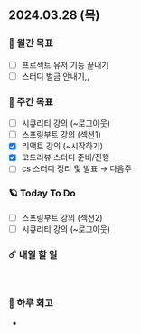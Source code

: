 ## 2024.03.28 (목)

### 🚀 월간 목표

- [ ] 프로젝트 유저 기능 끝내기
- [ ] 스터디 벌금 안내기,,
  <br/>

### 💫 주간 목표

- [ ] 시큐리티 강의 (~로그아웃)
- [ ] 스프링부트 강의 (섹션1)
- [x] 리액트 강의 (~시작하기)
- [x] 코드리뷰 스터디 준비/진행
- [ ] cs 스터디 정리 및 발표 → 다음주
  <br/>

### 🪐 Today To Do

- [ ] 스프링부트 강의 (섹션2)
- [ ] 시큐리티 강의 (~로그아웃)
  <br/>

### ☄️ 내일 할 일

  <br/>

### 👾 하루 회고

- 